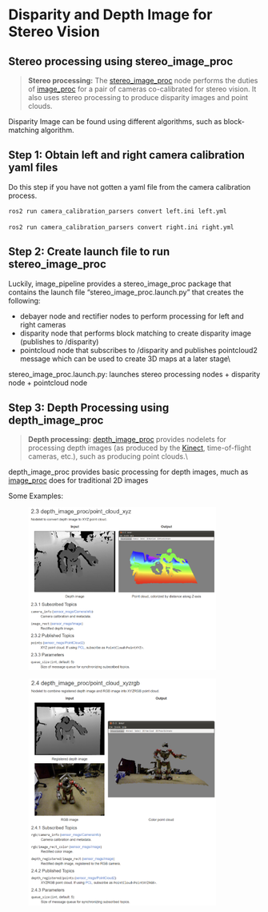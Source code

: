 # Disparity and Depth Image for Stereo Vision

## **Stereo processing using stereo\_image\_proc**

> **Stereo processing:** The [stereo\_image\_proc](http://wiki.ros.org/stereo\_image\_proc) node performs the duties of [image\_proc](http://wiki.ros.org/image\_proc) for a pair of cameras co-calibrated for stereo vision. It also uses stereo processing to produce disparity images and point clouds.

Disparity Image can be found using different algorithms, such as block-matching algorithm.

## Step 1: Obtain left and right camera calibration yaml files

Do this step if you have not gotten a yaml file from the camera calibration process.

```
ros2 run camera_calibration_parsers convert left.ini left.yml

ros2 run camera_calibration_parsers convert right.ini right.yml
```

## Step 2: Create launch file to run stereo\_image\_proc

Luckily, image\_pipeline provides a stereo\_image\_proc package that contains the launch file “stereo\_image\_proc.launch.py” that creates the following:

* debayer node and rectifier nodes to perform processing for left and right cameras
* disparity node that performs block matching to create disparity image (publishes to /disparity)
* pointcloud node that subscribes to /disparity and publishes pointcloud2 message which can be used to create 3D maps at a later stage\


stereo\_image\_proc.launch.py: launches stereo processing nodes + disparity node + pointcloud node



## Step 3: **Depth Processing using depth\_image\_proc**&#x20;

> **Depth processing:** [depth\_image\_proc](http://wiki.ros.org/depth\_image\_proc) provides nodelets for processing depth images (as produced by the [Kinect](http://wiki.ros.org/openni\_kinect), time-of-flight cameras, etc.), such as producing point clouds.\\

depth\_image\_proc provides basic processing for depth images, much as [image\_proc](https://wiki.ros.org/image\_proc) does for traditional 2D images

Some Examples:

<figure><img src="../../../../.gitbook/assets/image (4).png" alt="" width="375"><figcaption></figcaption></figure>

<figure><img src="../../../../.gitbook/assets/image (6).png" alt="" width="375"><figcaption></figcaption></figure>
